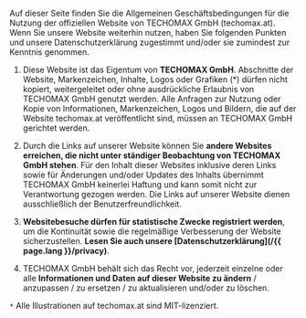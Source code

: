 Auf dieser Seite finden Sie die Allgemeinen Geschäftsbedingungen für die Nutzung der offiziellen Website von TECHOMAX GmbH (techomax.at). Wenn Sie unsere Website weiterhin nutzen, haben Sie folgenden Punkten und unsere Datenschutzerklärung zugestimmt und/oder sie zumindest zur Kenntnis genommen.

1. Diese Website ist das Eigentum von **TECHOMAX GmbH**. Abschnitte der Website, Markenzeichen, Inhalte, Logos oder Grafiken (*) dürfen nicht kopiert, weitergeleitet oder ohne ausdrückliche Erlaubnis von TECHOMAX GmbH genutzt werden. Alle Anfragen zur Nutzung oder Kopie von Informationen, Markenzeichen, Logos und Bildern, die auf der Website techomax.at veröffentlicht sind, müssen an TECHOMAX GmbH gerichtet werden.

2. Durch die Links auf unserer Website können Sie **andere Websites erreichen, die nicht unter ständiger Beobachtung von TECHOMAX GmbH stehen**. Für den Inhalt dieser Websites inklusive deren Links sowie für Änderungen und/oder Updates des Inhalts übernimmt TECHOMAX GmbH keinerlei Haftung und kann somit nicht zur Verantwortung gezogen werden. Die Links auf unserer Website dienen ausschließlich der Benutzerfreundlichkeit.

3. **Websitebesuche dürfen für statistische Zwecke registriert werden**, um die Kontinuität sowie die regelmäßige Verbesserung der Website sicherzustellen. **Lesen Sie auch unsere [Datenschutzerklärung](/{{ page.lang }}/privacy)**.

4. TECHOMAX GmbH behält sich das Recht vor, jederzeit einzelne oder alle **Informationen und Daten auf dieser Website zu ändern** / anzupassen / zu ersetzen / zu aktualisieren und/oder zu löschen.

`*` Alle Illustrationen auf techomax.at sind MIT-lizenziert.